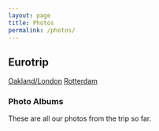```yaml
---
layout: page
title: Photos
permalink: /photos/
---
```


## Eurotrip
[Oakland/London](https://photos.app.goo.gl/8rYftgBhVoK2ibrU2)
[Rotterdam](https://photos.app.goo.gl/f69f7DQpWqGpQ7wK2)


### Photo Albums
These are all our photos from the trip so far.
